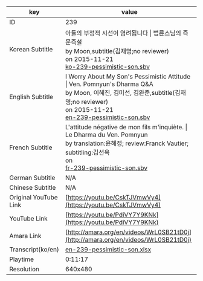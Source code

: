 |  key  |  value  |
|-------|---------|
| ID            | 239 |
| Korean Subtitle | 아들의 부정적 시선이 염려됩니다 \| 법륜스님의 즉문즉설<br>by Moon,subtitle(김재명;no reviewer)<br>on 2015-11-21<br>[ko-239-pessimistic-son.sbv](https://github.com/jungtosociety/dharma-qna/raw/master/sub/239/ko-239-pessimistic-son.sbv)<br>|
| English Subtitle | I Worry About My Son's Pessimistic Attitude \| Ven. Pomnyun's Dharma Q&A<br>by Moon, 이혜진, 김미선, 김완준,subtitle(김재명;no reviewer)<br>on 2015-11-21<br>[en-239-pessimistic-son.sbv](https://github.com/jungtosociety/dharma-qna/raw/master/sub/239/en-239-pessimistic-son.sbv)<br>|
| French Subtitle | L'attitude négative de mon fils m'inquiète. \| Le Dharma du Ven. Pomnyun<br>by translation:윤혜정; review:Franck Vautier; subtitling:김선옥<br>on <br>[fr-239-pessimistic-son.sbv](https://github.com/jungtosociety/dharma-qna/raw/master/sub/239/fr-239-pessimistic-son.sbv)<br>|
| German Subtitle | N/A |
| Chinese Subtitle | N/A |
| Original YouTube Link  | [https://youtu.be/CskTJVmwVy4](https://youtu.be/CskTJVmwVy4) |
| YouTube Link  | [https://youtu.be/PdiVY7Y9KNk](https://youtu.be/PdiVY7Y9KNk) |
| Amara Link    | [http://amara.org/en/videos/WrL0SB21tD0j](http://amara.org/en/videos/WrL0SB21tD0j) |
| Transcript(ko/en) | [en-239-pessimistic-son.xlsx](https://github.com/jungtosociety/dharma-qna/raw/master/sub/239/en-239-pessimistic-son.xlsx) |
| Playtime | 0:11:17 |
| Resolution | 640x480|
